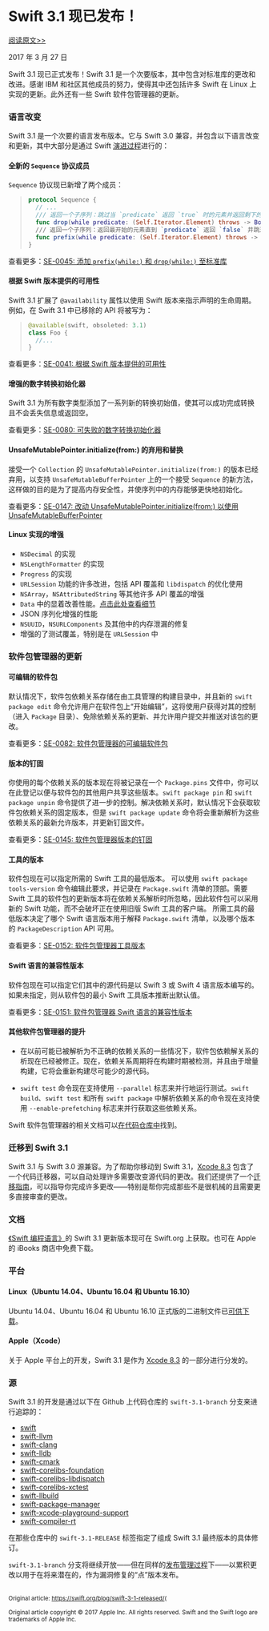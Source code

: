 # Swift 3.1 现已发布！

[阅读原文>>](https://swift.org/blog/swift-3-1-released/)

2017 年 3 月 27 日

Swift 3.1 现已正式发布！Swift 3.1 是一个次要版本，其中包含对标准库的更改和改进。感谢 IBM 和社区其他成员的努力，使得其中还包括许多 Swift 在 Linux 上实现的更新。此外还有一些 Swift 软件包管理器的更新。

### 语言改变

Swift 3.1 是一个次要的语言发布版本。它与 Swift 3.0 兼容，并包含以下语言改变和更新，其中大部分是通过 Swift [演进过程](https://swift.org/contributing/#participating-in-the-swift-evolution-process)进行的：

#### 全新的 `Sequence` 协议成员

 `Sequence` 协议现已新增了两个成员：

>```swift
> protocol Sequence {
>   // ...
>   /// 返回一个子序列：跳过当 `predicate` 返回 `true` 时的元素并返回剩下的元素。
>   func drop(while predicate: (Self.Iterator.Element) throws -> Bool) rethrows -> Self.SubSequence
>   /// 返回一个子序列：返回最开始的元素直到 `predicate` 返回 `false` 并跳过剩下的元素。
>   func prefix(while predicate: (Self.Iterator.Element) throws -> Bool) rethrows -> Self.SubSequence
> }
>```

查看更多：[SE-0045: 添加 `prefix(while:)` 和 `drop(while:)` 至标准库](https://github.com/apple/swift-evolution/blob/master/proposals/0045-scan-takewhile-dropwhile.md)

#### 根据 Swift 版本提供的可用性

Swift 3.1 扩展了 `@availability` 属性以使用 Swift 版本来指示声明的生命周期。例如，在 Swift 3.1 中已移除的 API 将被写为：

>```swift
> @available(swift, obsoleted: 3.1)
> class Foo {
>   //...
> }
>```

查看更多：[SE-0041: 根据 Swift 版本提供的可用性](https://github.com/apple/swift-evolution/blob/master/proposals/0141-available-by-swift-version.md)

#### 增强的数字转换初始化器

Swift 3.1 为所有数字类型添加了一系列新的转换初始值，使其可以成功完成转换且不会丢失信息或返回空。

查看更多：[SE-0080: 可失败的数字转换初始化器](https://github.com/apple/swift-evolution/blob/master/proposals/0080-failable-numeric-initializers.md)

#### UnsafeMutablePointer.initialize(from:) 的弃用和替换

接受一个 `Collection` 的 `UnsafeMutablePointer.initialize(from:)` 的版本已经弃用，以支持 `UnsafeMutableBufferPointer` 上的一个接受 `Sequence` 的新方法，这样做的目的是为了提高内存安全性，并使序列中的内存能够更快地初始化。

查看更多：[SE-0147: 改动 UnsafeMutablePointer.initialize(from:) 以使用 UnsafeMutableBufferPointer](https://github.com/apple/swift-evolution/blob/master/proposals/0147-move-unsafe-initialize-from.md)

#### Linux 实现的增强

* `NSDecimal` 的实现
* `NSLengthFormatter` 的实现
* `Progress` 的实现
* `URLSession` 功能的许多改进，包括 API 覆盖和 `libdispatch` 的优化使用
* `NSArray`，`NSAttributedString` 等其他许多 API 覆盖的增强
* `Data` 中的显着改善性能。[点击此处查看细节](https://github.com/apple/swift-corelibs-foundation/blob/master/Docs/Performance%20Refinement%20of%20Data.md)
* JSON 序列化增强的性能
* `NSUUID`，`NSURLComponents` 及其他中的内存泄漏的修复
* 增强的了测试覆盖，特别是在 `URLSession` 中

### 软件包管理器的更新

#### 可编辑的软件包

默认情况下，软件包依赖关系存储在由工具管理的构建目录中，并且新的 `swift package edit` 命令允许用户在软件包上“开始编辑”，这将使用户获得对其的控制（进入 `Package` 目录）、免除依赖关系的更新、并允许用户提交并推送对该包的更改。

查看更多：[SE-0082: 软件包管理器的可编辑软件包](https://github.com/apple/swift-evolution/blob/master/proposals/0082-swiftpm-package-edit.md)

#### 版本的钉固

你使用的每个依赖关系的版本现在将被记录在一个 `Package.pins` 文件中，你可以在此登记以便与软件包的其他用户共享这些版本。`swift package pin` 和 `swift package unpin` 命令提供了进一步的控制。解决依赖关系时，默认情况下会获取软件包依赖关系的固定版本，但是 `swift package update` 命令将会重新解析为这些依赖关系的最新允许版本，并更新钉固文件。

查看更多：[SE-0145: 软件包管理器版本的钉固](https://github.com/apple/swift-evolution/blob/master/proposals/0145-package-manager-version-pinning.md)

#### 工具的版本

软件包现在可以指定所需的 Swift 工具的最低版本。 可以使用 `swift package tools-version` 命令编辑此要求，并记录在 `Package.swift` 清单的顶部。需要 Swift 工具的软件包的更新版本将在依赖关系解析时所忽略，因此软件包可以采用新的 Swift 功能，而不会破坏正在使用旧版 Swift 工具的客户端。 所需工具的最低版本决定了哪个 Swift 语言版本用于解释 `Package.swift` 清单，以及哪个版本的 `PackageDescription` API 可用。

查看更多：[SE-0152: 软件包管理器工具版本](https://github.com/apple/swift-evolution/blob/master/proposals/0152-package-manager-tools-version.md)

#### Swift 语言的兼容性版本

软件包现在可以指定它们其中的源代码是以 Swift 3 或 Swift 4 语言版本编写的。如果未指定，则从软件包的最小 Swift 工具版本推断出默认值。

查看更多：[SE-0151: 软件包管理器 Swift 语言的兼容性版本](https://github.com/apple/swift-evolution/blob/master/proposals/0152-package-manager-tools-version.md)

#### 其他软件包管理器的提升

* 在以前可能已被解析为不正确的依赖关系的一些情况下，软件包依赖解关系的析现在已经被修正。现在，依赖关系周期将在构建时期被检测，并且由于增量构建，它将会重新构建尽可能少的源代码。

* `swift test` 命令现在支持使用 `--parallel` 标志来并行地运行测试。`swift build`、`swift test` 和所有 `swift package` 中解析依赖关系的命令现在支持使用 `--enable-prefetching` 标志来并行获取这些依赖关系。

Swift 软件包管理器的相关文档可以[在代码仓库中](https://github.com/apple/swift-package-manager/tree/swift-3.1-branch/Documentation)找到。

### 迁移到 Swift 3.1

Swift 3.1 与 Swift 3.0 源兼容。为了帮助你移动到 Swift 3.1，[Xcode 8.3](https://itunes.apple.com/app/xcode/id497799835) 包含了一个代码迁移器，可以自动处理许多需要改变源代码的更改。我们还提供了一个[迁移指南](https://swift.org/migration-guide/)，可以指导你完成许多更改——特别是帮你完成那些不是很机械的且需要更多直接审查的更改。

### 文档

[《Swift 编程语言》](https://swift.org/documentation/#the-swift-programming-language)的 Swift 3.1 更新版本现可在 Swift.org 上获取。也可在 Apple 的 iBooks 商店中免费下载。

### 平台

#### Linux（Ubuntu 14.04、Ubuntu 16.04 和 Ubuntu 16.10）

Ubuntu 14.04、Ubuntu 16.04 和 Ubuntu 16.10 正式版的二进制文件已[可供下载](https://swift.org/download/)。

#### Apple（Xcode）

关于 Apple 平台上的开发，Swift 3.1 是作为 [Xcode 8.3](https://itunes.apple.com/app/xcode/id497799835) 的一部分进行分发的。

### 源

Swift 3.1 的开发是通过以下在 Github 上代码仓库的 `swift-3.1-branch` 分支来进行追踪的：

* [swift](https://github.com/apple/swift)
* [swift-llvm](https://github.com/apple/swift-llvm)
* [swift-clang](https://github.com/apple/swift-clang)
* [swift-lldb](https://github.com/apple/swift-lldb)
* [swift-cmark](https://github.com/apple/swift-cmark)
* [swift-corelibs-foundation](https://github.com/apple/swift-corelibs-foundation)
* [swift-corelibs-libdispatch](https://github.com/apple/swift-corelibs-libdispatch)
* [swift-corelibs-xctest](https://github.com/apple/swift-corelibs-xctest)
* [swift-llbuild](https://github.com/apple/swift-llbuild)
* [swift-package-manager](https://github.com/apple/swift-package-manager)
* [swift-xcode-playground-support](https://github.com/apple/swift-xcode-playground-support)
* [swift-compiler-rt](https://github.com/apple/swift-compiler-rt)

在那些仓库中的 `swift-3.1-RELEASE` 标签指定了组成 Swift 3.1 最终版本的具体修订。

`swift-3.1-branch` 分支将继续开放——但在同样的[发布管理过程](https://swift.org/blog/swift-3-0-release-process/)下——以累积更改以用于在将来潜在的，作为漏洞修复的“点”版本发布。

<br />
<sub>Original article: <a href="https://swift.org/blog/swift-3-1-released/">https://swift.org/blog/swift-3-1-released/</a>(</sub>

<sup>Original article copyright © 2017 Apple Inc. All rights reserved. Swift and the Swift logo are trademarks of Apple Inc.</sup>
